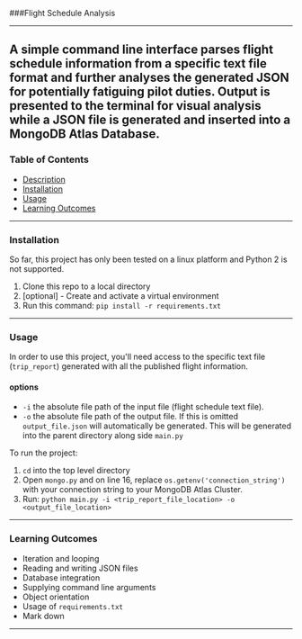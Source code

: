 ###Flight Schedule Analysis

---

A simple command line interface parses flight schedule information from 
a specific text file format and further analyses the generated JSON for 
potentially fatiguing pilot duties. Output is presented to the terminal for
visual analysis while a JSON file is generated and inserted into a MongoDB Atlas
Database.
---
### Table of Contents

-   [Description](#Description)
-   [Installation](#Installation)
-   [Usage](#Usage)
-   [Learning Outcomes](#Learning-Outcomes)
---

### Installation
So far, this project has only been tested on a linux platform and Python 2 is not supported.
1. Clone this repo to a local directory
2. [optional] - Create and activate a virtual environment
3. Run this command: `pip install -r requirements.txt`
---

### Usage
In order to use this project, you'll need access to the specific text file
(`trip_report`) generated with all the published flight information.

#### options
- `-i` the absolute file path of the input file (flight schedule text file).
- `-o` the absolute file path of the output file. If this is omitted `output_file.json` will
automatically be generated. This will be generated into the parent directory along side `main.py`

To run the project:
1. `cd` into the top level directory
2. Open `mongo.py` and on line 16, replace `os.getenv('connection_string')` with your
connection string to your MongoDB Atlas Cluster.
3. Run: `python main.py -i <trip_report_file_location> -o <output_file_location>`
---
### Learning Outcomes
- Iteration and looping
- Reading and writing JSON files
- Database integration
- Supplying command line arguments
- Object orientation
- Usage of `requirements.txt`
- Mark down
---
